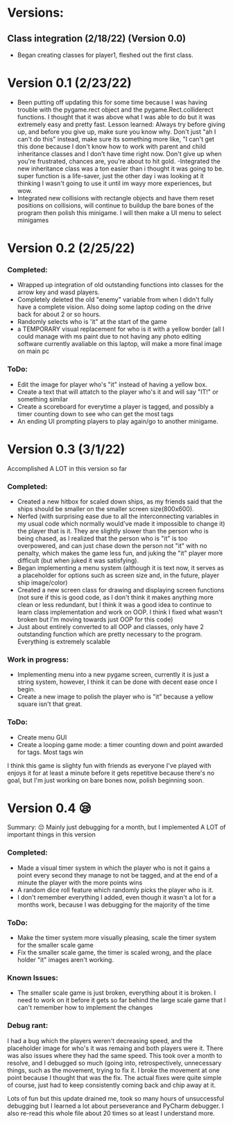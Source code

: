 # Versions:
## Class integration (2/18/22) (Version 0.0)
 - Began creating classes for player1, fleshed out the first class. 
# Version 0.1 (2/23/22)
 - Been putting off updating this for some time because I was having trouble with the pygame.rect object and the pygame.Rect.colliderect functions. I thought that it was above what I was able to do but it was extremely easy and pretty fast. Lesson learned: Always try  before giving up, and before you give up, make sure you know why. Don't just "ah I can't do this" instead, make sure its something more like, "I can't get this done because I don't know how to work with parent and child inheritance classes and I don't have time right now. Don't give up when you're frustrated, chances are, you're about to hit gold.
 -Integrated the new inheritance class was a ton easier than i thought it was going to be. super function is a life-saver, just the other day i was looking at it thinking I wasn't going to use it until im wayy more experiences, but wow. 
 - Integrated new collisions with rectangle objects and have them reset positions on collisions, will continue to buildup the bare bones of the program then polish this minigame. I will then make a UI menu to select minigames
# Version 0.2 (2/25/22)
### Completed: 
 - Wrapped up integration of old outstanding functions into classes for the arrow key and wasd players. 
 - Completely deleted the old "enemy" variable from when I didn't fully have a complete vision.
Also doing some laptop coding on the drive back for about 2 or so hours.
 - Randomly selects who is 'it" at the start of the game
 - a TEMPORARY visual replacement for who is it with a yellow border (all I could manage with ms paint due to not having any photo editing software currently avaliable on this laptop, will make a more final image on main pc

 ### ToDo:
  - Edit the image for player who's "it"  instead of having a yellow box.
  - Create a text that will attatch to the player who's it and will say "IT!" or something similar
  - Create a scoreboard for everytime a player is tagged, and possibly a timer counting down to see who can get the most tags
  - An ending UI prompting players to play again/go to another minigame.
 
# Version 0.3 (3/1/22)

Accomplished A LOT in this version so far

### Completed:
  - Created a new hitbox for scaled down ships, as my friends said that the ships should be smaller on the smaller screen size(800x600). 
 - Nerfed (with surprising ease due to all the interconnecting variables in my usual code which normally would've made it impossible to change it) the player that is it. They are slightly slower than the person who is being chased, as I realized that the person who is "it" is too overpowered, and can just chase down the person not "it" with no penalty, which makes the game less fun, and juking the "it" player more difficult (but when juked it was satisfying).
 - Began implementing a menu system (although it is text now, it serves as a placeholder for options such as screen size and, in the future, player ship image/color)
- Created a new screen class for drawing and displaying screen functions (not sure if this is good code, as I don't think it makes anything more clean or less redundant, but I think it was a good idea to continue to learn class implementation and work on OOP. I think I fixed what wasn't broken but I'm moving towards just OOP for this code)
- Just about entirely converted to all OOP and classes, only have 2 outstanding function which are pretty necessary to the program. Everything is extremely scalable
### Work in progress:
 - Implementing menu into a new pygame screen,  currently it is just a string system, however, I think it can be done with decent ease once I begin.
 - Create a new image to polish the player who is "it" because a yellow square isn't that great.
### ToDo:
 - Create menu GUI
 - Create a looping game mode: a timer counting down and point awarded for tags. Most tags win

I think this game is slighty fun with friends as everyone I've played with enjoys it for at least a minute before it gets repetitive because there's no goal, but I'm just working on bare bones now, polish beginning soon.

# Version 0.4 😪

Summary: 😔 Mainly just debugging for a month, but I implemented A LOT of important things in this version
### Completed:
- Made a visual timer system in which the player who is not it gains a point every second they manage to not be tagged, and at the end of a minute the player with the more points wins
- A random dice roll feature which randomly picks the player who is it.
- I don't remember everything I added, even though it wasn't a lot for a months work, because I was debugging for the majority of the time

### ToDo:
 - Make the timer system more visually pleasing, scale the timer system for the smaller scale game
- Fix the smaller scale game, the timer is scaled wrong, and the place holder "it" images aren't working.

### Known Issues:
 - The smaller scale game is just broken, everything about it is broken. I need to work on it before it gets so far behind the large scale game that I can't remember how to implement the changes

### Debug rant:
I had a bug which the players weren't decreasing speed, and the placeholder image for who's it was remaing and both players were it. There was also issues where they had the same speed. This took over a month to resolve, and I debugged so much (going into, retrospectively, unnecessary things, such as the movement, trying to fix it. I broke the movement at one point because I thought that was the fix.
The actual fixes were quite simple of course, just had to keep consistently coming back and chip away at it. 

Lots of fun but this update drained me, took so many hours of unsuccessful debugging but I learned a lot about perseverance and PyCharm debugger. 
I also re-read this whole file about 20 times so at least I understand more.


